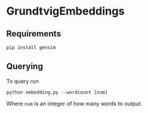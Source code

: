 # GrundtvigEmbeddings

## Requirements

```python
pip install gensim
```

## Querying

To query run 
```
python embedding.py --wordcount [num]
```
Where `num` is an integer of how many words to output.
